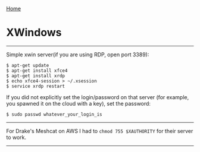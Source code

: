 [Home](Readme.md)
# XWindows

---

Simple xwin server(if you are using RDP, open port 3389):

    $ apt-get update
    $ apt-get install xfce4
    $ apt-get install xrdp
    $ echo xfce4-session > ~/.xsession
    $ service xrdp restart

If you did not explicitly set the login/password on that server
(for example, you spawned it on the cloud with a key), set the password:

    $ sudo passwd whatever_your_login_is

---

For Drake's Meshcat on AWS I had to `chmod 755 $XAUTHORITY` for their server to work.

---